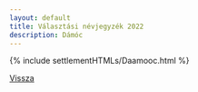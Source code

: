 ```yaml
---
layout: default
title: Választási névjegyzék 2022
description: Dámóc
---
```


{% include settlementHTMLs/Daamooc.html %}

[Vissza](../)